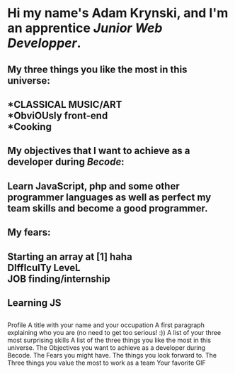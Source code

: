 # Hi my name's Adam Krynski, and I'm an apprentice <i>Junior Web Developper</i>.
## 
## My <b>three</b> things you like the most in this universe:
## *CLASSICAL MUSIC/ART <br> *ObviOUsly front-end <br> *Cooking
## My objectives that I want to achieve as a developer during <b><i>Becode</b></i>:
## Learn JavaScript, php and some other programmer languages as well as perfect my team skills and become a good programmer.
## My fears:
## Starting an array at [1] haha <br> DIffIculTy LeveL <br> JOB finding/internship
## Learning JS
## 
Profile
A title with your name and your occupation
A first paragraph explaining who you are (no need to get too serious! :))
A list of your three most surprising skills
A list of the three things you like the most in this universe.
The Objectives you want to achieve as a developer during Becode.
The Fears you might have.
The things you look forward to.
The Three things you value the most to work as a team
Your favorite GIF
